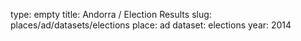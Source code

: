 type: empty
title: Andorra / Election Results
slug: places/ad/datasets/elections
place: ad
dataset: elections
year: 2014
